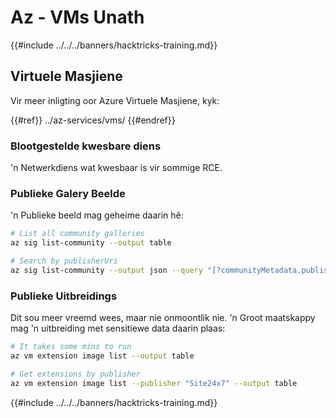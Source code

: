 # Az - VMs Unath

{{#include ../../../banners/hacktricks-training.md}}

## Virtuele Masjiene

Vir meer inligting oor Azure Virtuele Masjiene, kyk:

{{#ref}}
../az-services/vms/
{{#endref}}

### Blootgestelde kwesbare diens

'n Netwerkdiens wat kwesbaar is vir sommige RCE.

### Publieke Galery Beelde

'n Publieke beeld mag geheime daarin hê:
```bash
# List all community galleries
az sig list-community --output table

# Search by publisherUri
az sig list-community --output json --query "[?communityMetadata.publisherUri=='https://3nets.io']"
```
### Publieke Uitbreidings

Dit sou meer vreemd wees, maar nie onmoontlik nie. 'n Groot maatskappy mag 'n uitbreiding met sensitiewe data daarin plaas:
```bash
# It takes some mins to run
az vm extension image list --output table

# Get extensions by publisher
az vm extension image list --publisher "Site24x7" --output table
```
{{#include ../../../banners/hacktricks-training.md}}
